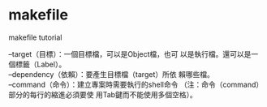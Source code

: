 # makefile
makefile tutorial

–target（目標）：一個目標檔，可以是Object檔，也可 以是執行檔。還可以是一個標籤（Label）。\
–dependency（依賴）：要產生目標檔（target）所依 賴哪些檔。\
–command（命令）：建立專案時需要執行的shell命令 （注：命令（command）部分的每行的縮進必須要使 用Tab鍵而不能使用多個空格）。
